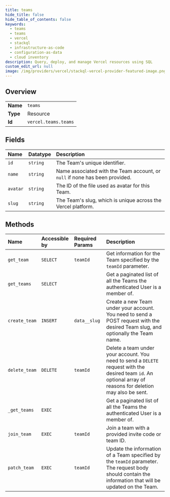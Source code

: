 ```yaml
---
title: teams
hide_title: false
hide_table_of_contents: false
keywords:
  - teams
  - teams
  - vercel    
  - stackql
  - infrastructure-as-code
  - configuration-as-data
  - cloud inventory
description: Query, deploy, and manage Vercel resources using SQL
custom_edit_url: null
image: /img/providers/vercel/stackql-vercel-provider-featured-image.png
---
```

  
    

## Overview
<table><tbody>
<tr><td><b>Name</b></td><td><code>teams</code></td></tr>
<tr><td><b>Type</b></td><td>Resource</td></tr>
<tr><td><b>Id</b></td><td><code>vercel.teams.teams</code></td></tr>
</tbody></table>

## Fields
| Name | Datatype | Description |
|:-----|:---------|:------------|
| `id` | `string` | The Team's unique identifier. |
| `name` | `string` | Name associated with the Team account, or `null` if none has been provided. |
| `avatar` | `string` | The ID of the file used as avatar for this Team. |
| `slug` | `string` | The Team's slug, which is unique across the Vercel platform. |
## Methods
| Name | Accessible by | Required Params | Description |
|:-----|:--------------|:----------------|:------------|
| `get_team` | `SELECT` | `teamId` | Get information for the Team specified by the `teamId` parameter. |
| `get_teams` | `SELECT` |  | Get a paginated list of all the Teams the authenticated User is a member of. |
| `create_team` | `INSERT` | `data__slug` | Create a new Team under your account. You need to send a POST request with the desired Team slug, and optionally the Team name. |
| `delete_team` | `DELETE` | `teamId` | Delete a team under your account. You need to send a `DELETE` request with the desired team `id`. An optional array of reasons for deletion may also be sent. |
| `_get_teams` | `EXEC` |  | Get a paginated list of all the Teams the authenticated User is a member of. |
| `join_team` | `EXEC` | `teamId` | Join a team with a provided invite code or team ID. |
| `patch_team` | `EXEC` | `teamId` | Update the information of a Team specified by the `teamId` parameter. The request body should contain the information that will be updated on the Team. |
